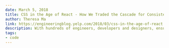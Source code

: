 ```yaml
---
date: March 5, 2018
title: CSS in the Age of React - How We Traded the Cascade for Consistency
author: Theresa Ma
link: https://engineeringblog.yelp.com/2018/03/css-in-the-age-of-react.html
description: With hundreds of engineers, developers and designers, ensuring visual consistency across Yelp is a challenging task. We’ve been migrating our web components from Yelp Cheetah to React to increase designer and developer productivity while ensuring visual consistency.
tags:
- code
---
```


<!-- ARTICLE TAGS
================================
- animation
- code
- contribution
- design-tokens
- leadership
- patterns
- process
- sketch
================================ -->